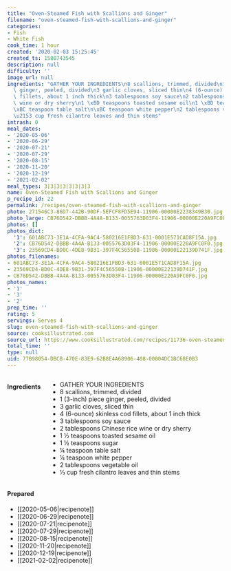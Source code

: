 ```yaml
---
title: "Oven-Steamed Fish with Scallions and Ginger"
filename: "oven-steamed-fish-with-scallions-and-ginger"
categories:
- Fish
- White Fish
cook_time: 1 hour
created: '2020-02-03 15:25:45'
created_ts: 1580743545
description: null
difficulty: ''
image_url: null
ingredients: "GATHER YOUR INGREDIENTS\n8 scallions, trimmed, divided\n1 (3-inch) piece\
  \ ginger, peeled, divided\n3 garlic cloves, sliced thin\n4 (6-ounce) skinless cod\
  \ fillets, about 1 inch thick\n3 tablespoons soy sauce\n2 tablespoons Chinese rice\
  \ wine or dry sherry\n1 \xBD teaspoons toasted sesame oil\n1 \xBD teaspoons sugar\n\
  \xBC teaspoon table salt\n\xBC teaspoon white pepper\n2 tablespoons vegetable oil\n\
  \u2153 cup fresh cilantro leaves and thin stems"
intrash: 0
meal_dates:
- '2020-05-06'
- '2020-06-29'
- '2020-07-21'
- '2020-07-29'
- '2020-08-15'
- '2020-11-20'
- '2020-12-19'
- '2021-02-02'
meal_types: 3|3|3|3|3|3|3|3
name: Oven-Steamed Fish with Scallions and Ginger
p_recipe_id: 22
permalink: /recipes/oven-steamed-fish-with-scallions-and-ginger
photo: 271546C3-86D7-442B-90DF-5EFCF8FD5E94-11906-00000E2238349B30.jpg
photo_large: CB76D542-DBBB-4A4A-B133-0055763D03F4-11906-00000E220A9FC0F0.jpg
photos: []
photos_dict:
  '1': 601ABC73-3E1A-4CFA-9AC4-580216E1FBD3-631-0001E571CAD8F15A.jpg
  '2': CB76D542-DBBB-4A4A-B133-0055763D03F4-11906-00000E220A9FC0F0.jpg
  '3': 23569CD4-BD0C-4DE8-9B31-397F4C56550B-11906-00000E22139D741F.jpg
photos_filenames:
- 601ABC73-3E1A-4CFA-9AC4-580216E1FBD3-631-0001E571CAD8F15A.jpg
- 23569CD4-BD0C-4DE8-9B31-397F4C56550B-11906-00000E22139D741F.jpg
- CB76D542-DBBB-4A4A-B133-0055763D03F4-11906-00000E220A9FC0F0.jpg
photos_names:
- '1'
- '3'
- '2'
prep_time: ''
rating: 5
servings: Serves 4
slug: oven-steamed-fish-with-scallions-and-ginger
source: cooksillustrated.com
source_url: https://www.cooksillustrated.com/recipes/11736-oven-steamed-fish-with-scallions-and-ginger
total_time: ''
type: null
uid: 77B98054-DBCB-470E-83E9-62B8E4A68906-408-00004DC1BC68E0B3
---
```

<div class="large-8 medium-7 columns" id="writeup">	</div><!-- #writeup -->
</div><!-- #row-one -->
<div class="row" id="row-two">	<div class="medium-4 small-5 columns"><h4 id="ingredients">Ingredients</h4><div class="box box-ingredients content"><ul>
<li>GATHER YOUR INGREDIENTS</li>
<li>8 scallions, trimmed, divided</li>
<li>1 (3-inch) piece ginger, peeled, divided</li>
<li>3 garlic cloves, sliced thin</li>
<li>4 (6-ounce) skinless cod fillets, about 1 inch thick</li>
<li>3 tablespoons soy sauce</li>
<li>2 tablespoons Chinese rice wine or dry sherry</li>
<li>1 ½ teaspoons toasted sesame oil</li>
<li>1 ½ teaspoons sugar</li>
<li>¼ teaspoon table salt</li>
<li>¼ teaspoon white pepper</li>
<li>2 tablespoons vegetable oil</li>
<li>⅓ cup fresh cilantro leaves and thin stems</li>
</ul>
</div>	</div>	<div class="medium-6 small-7 columns">	</div>	<div class="medium-2 columns" id="photo-sidebar">		<div class="" id="meals"><h4>Prepared</h4><ul>
<li>[[2020-05-06|recipenote]]</li>
<li>[[2020-06-29|recipenote]]</li>
<li>[[2020-07-21|recipenote]]</li>
<li>[[2020-07-29|recipenote]]</li>
<li>[[2020-08-15|recipenote]]</li>
<li>[[2020-11-20|recipenote]]</li>
<li>[[2020-12-19|recipenote]]</li>
<li>[[2021-02-02|recipenote]]</li>
</ul>
		</div>